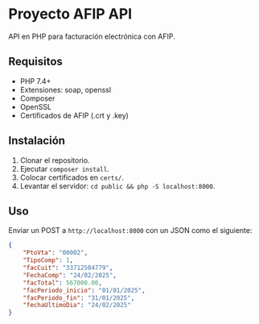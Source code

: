 # Proyecto AFIP API
API en PHP para facturación electrónica con AFIP.

## Requisitos
- PHP 7.4+
- Extensiones: soap, openssl
- Composer
- OpenSSL
- Certificados de AFIP (.crt y .key)

## Instalación
1. Clonar el repositorio.
2. Ejecutar `composer install`.
3. Colocar certificados en `certs/`.
4. Levantar el servidor: `cd public && php -S localhost:8000`.

## Uso
Enviar un POST a `http://localhost:8000` con un JSON como el siguiente:
```json
{
    "PtoVta": "00002",
    "TipoComp": 1,
    "facCuit": "33712504779",
    "FechaComp": "24/02/2025",
    "facTotal": 567000.00,
    "facPeriodo_inicio": "01/01/2025",
    "facPeriodo_fin": "31/01/2025",
    "fechaUltimoDia": "24/02/2025"
}